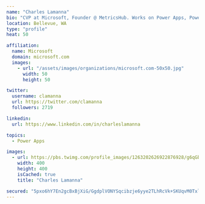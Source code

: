 ```yaml
---
name: "Charles Lamanna"
bio: "CVP at Microsoft, Founder @ MetricsHub. Works on Power Apps, Power Automate, Power Virtual Agent, Common Data Service and Dynamics 365."
location: Bellevue, WA
type: "profile"
heat: 50

affiliation:
  name: Microsoft
  domain: microsoft.com
  images:
    - url: "/assets/images/organizations/microsoft.com-50x50.jpg"
      width: 50
      height: 50

twitter:
  username: clamanna
  url: https://twitter.com/clamanna
  followers: 2719

linkedin:
  url: https://www.linkedin.com/in/charleslamanna

topics:
  - Power Apps

images:
  - url: https://pbs.twimg.com/profile_images/1263202626922876928/g6qGbHZ-_400x400.jpg
    width: 400
    height: 400
    isCached: true
    title: "Charles Lamanna"

secured: "5pxo6hY7En2gcBxBjXiG/GgdplVONYSqcibzje6yye2TLhRcVk+SKUqvM0TxlsxjVyNrF8DDQN8Jp1hfrAzbrEiyFou6Yo7vSooIxGN6WkdxCzCLlHMnBPsBDF7397HqK5kBZyf3VMeKc4qATL9jePMFENRbksmLHPVCX9NRfkk2v8bDN1yx6yQMm++aEkZ6+by8/1EKRA44fUUQ4h/W7x5EOp/nrcWwCty/drUpLy5TK+DGHF7Fmw2teLKFg+W+LbkaFZK1AhYgFCX+ogiMJCnXWwFUOg5DLypO8pZVzwuJMOrSDVGD5yz/GMEOexflIvT+rDXcmN0BbqvLkWQyVkeUO2mkiy8p0xn7Q9aHqXq83W2xaCc7Noq8x++UlqbvX7b1M5iiNRibgtVEV36umOzdJx7equsRutO3xqVlXj8=;IvPZw3ECBuWowBc17gx5qg=="
---
```


